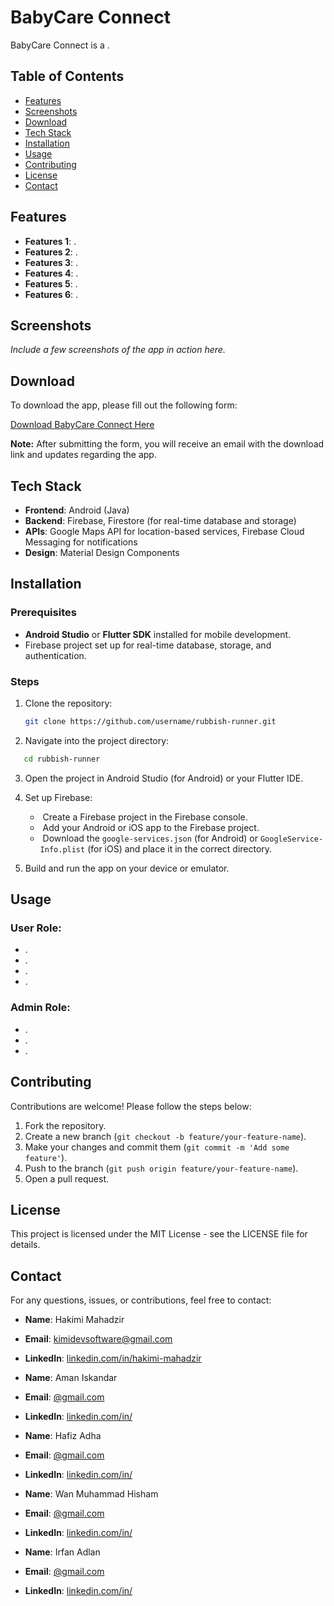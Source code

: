 # BabyCare Connect

BabyCare Connect is a .

## Table of Contents
- [Features](#features)
- [Screenshots](#screenshots)
- [Download](#download)
- [Tech Stack](#tech-stack)
- [Installation](#installation)
- [Usage](#usage)
- [Contributing](#contributing)
- [License](#license)
- [Contact](#contact)

## Features

- **Features 1**: .
- **Features 2**: .
- **Features 3**: .
- **Features 4**: .
- **Features 5**: .
- **Features 6**: .

## Screenshots

*Include a few screenshots of the app in action here.*

## Download

To download the app, please fill out the following form:

[Download BabyCare Connect Here](https://forms.gle/9RM6M4ANsvo54n1U8)

**Note:** After submitting the form, you will receive an email with the download link and updates regarding the app.

## Tech Stack

- **Frontend**: Android (Java) 
- **Backend**: Firebase, Firestore (for real-time database and storage)
- **APIs**: Google Maps API for location-based services, Firebase Cloud Messaging for notifications
- **Design**: Material Design Components

## Installation

### Prerequisites

- **Android Studio** or **Flutter SDK** installed for mobile development.
- Firebase project set up for real-time database, storage, and authentication.

### Steps

1. Clone the repository:

   ```bash
   git clone https://github.com/username/rubbish-runner.git

2. Navigate into the project directory:
```bash
   cd rubbish-runner
```
3. Open the project in Android Studio (for Android) or your Flutter IDE.

4. Set up Firebase:
   - &nbsp;Create a Firebase project in the Firebase console.
   - &nbsp;Add your Android or iOS app to the Firebase project.
   - &nbsp;Download the `google-services.json` (for Android) or `GoogleService-Info.plist` (for iOS) and place it in the correct directory.

5. Build and run the app on your device or emulator.

## Usage

### User Role:
-  .
-  .
-  .
-  .

### Admin Role:
- .
- .
- .

## Contributing
Contributions are welcome! Please follow the steps below:

1. Fork the repository.
2. Create a new branch (`git checkout -b feature/your-feature-name`).
3. Make your changes and commit them (`git commit -m 'Add some feature'`).
4. Push to the branch (`git push origin feature/your-feature-name`).
5. Open a pull request.

## License
This project is licensed under the MIT License - see the LICENSE file for details.

## Contact

For any questions, issues, or contributions, feel free to contact:

- **Name**: Hakimi Mahadzir
- **Email**: [kimidevsoftware@gmail.com](mailto:kimidevsoftware@gmail.com)
- **LinkedIn**: [linkedin.com/in/hakimi-mahadzir](https://www.linkedin.com/in/hakimi-mahadzir-dev/)

- **Name**: Aman Iskandar
- **Email**: [@gmail.com](mailto:amaniskandar04@gmail.com)
- **LinkedIn**: [linkedin.com/in/](https://www.linkedin.com/in/aman-iskandar-mohamad-dzulhaidi-723932249/)

- **Name**: Hafiz Adha
- **Email**: [@gmail.com](mailto:hafizadhaazahari@gmail.com)
- **LinkedIn**: [linkedin.com/in/](https://www.linkedin.com/in/hafiz-adha-bin-mohd-azahari-7871262ab/)

- **Name**: Wan Muhammad Hisham
- **Email**: [@gmail.com](mailto:whisham04@gmail.com)
- **LinkedIn**: [linkedin.com/in/](https://www.linkedin.com/in/wan-muhammad-hisham-bin-md-edlan-jafny-ba8aa929b/)

- **Name**: Irfan Adlan
- **Email**: [@gmail.com](mailto:)
- **LinkedIn**: [linkedin.com/in/](https://www.linkedin.com/in/muhammad-irfan-9b3615294/)

